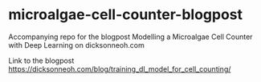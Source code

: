# microalgae-cell-counter-blogpost
Accompanying repo for the blogpost Modelling a Microalgae Cell Counter with Deep Learning on dicksonneoh.com

Link to the blogpost
https://dicksonneoh.com/blog/training_dl_model_for_cell_counting/
